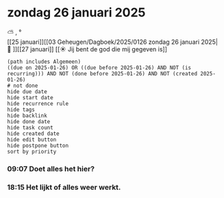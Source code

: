 # zondag 26 januari 2025

⛅ , °<br>[[25 januari]][[03 Geheugen/Dagboek/2025/0126 zondag 26 januari 2025| 📓 ]][[27 januari]]
[[☀️ Jij bent de god die mij gegeven is]]
```tasks
(path includes Algemeen)
((due on 2025-01-26) OR ((due before 2025-01-26) AND NOT (is recurring))) AND NOT (done before 2025-01-26) AND NOT (created 2025-01-26)
# not done
hide due date
hide start date
hide recurrence rule
hide tags
hide backlink
hide done date
hide task count
hide created date
hide edit button
hide postpone button 
sort by priority 
```
### 09:07  Doet alles het hier?
### 18:15 Het lijkt of alles weer werkt. 
